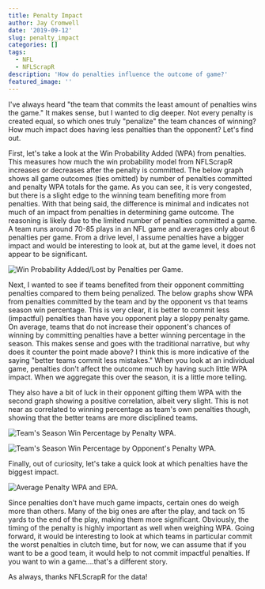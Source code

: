 ```yaml
---
title: Penalty Impact
author: Jay Cromwell
date: '2019-09-12'
slug: penalty_impact
categories: []
tags:
  - NFL
  - NFLScrapR
description: 'How do penalties influence the outcome of game?'
featured_image: ''
---
```


I've always heard "the team that commits the least amount of penalties wins the game." It makes sense, but I wanted to dig deeper. Not every penalty is created equal, so which ones truly "penalize" the team chances of winning? How much impact does having less penalties than the opponent? Let's find out.

First, let's take a look at the Win Probability Added (WPA) from penalties. This measures how much the win probability model from NFLScrapR increases or decreases after the penalty is committed. The below graph shows all game outcomes (ties omitted) by number of penalties committed and penalty WPA totals for the game. As you can see, it is very congested, but there is a slight edge to the winning team benefiting more from penalties. With that being said, the difference is minimal and indicates not much of an impact from penalties in determining game outcome. The reasoning is likely due to the limited number of penalties committed a game. A team runs around 70-85 plays in an NFL game and averages only about 6 penalties per game. From a drive level, I assume penalties have a bigger impact and would be interesting to look at, but at the game level, it does not appear to be significant.



![Win Probability Added/Lost by Penalties per Game.](/images/penalties_win_loss_wpa_num.png)



Next, I wanted to see if teams benefited from their opponent committing penalties compared to them being penalized. The below graphs show WPA from penalties committed by the team and by the opponent vs that teams season win percentage. This is very clear, it is better to commit less (impactful) penalties than have you opponent play a sloppy penalty game. On average, teams that do not increase their opponent's chances of winning by committing penalties have a better winning percentage in the season. This makes sense and goes with the traditional narrative, but why does it counter the point made above? I think this is more indicative of the saying "better teams commit less mistakes."  When you look at an individual game, penalties don't affect the outcome much by having such little WPA impact. When we aggregate this over the season, it is a little more telling. 

They also have a bit of luck in their opponent gifting them WPA with the second graph showing a positive correlation, albeit very slight. This is not near as correlated to winning percentage as team's own penalties though, showing that the better teams are more disciplined teams.

![Team's Season Win Percentage by Penalty WPA.](/images/penalty_win_perc_penalized.png)

![Team's Season Win Percentage by Opponent's Penalty WPA.](/images/penalty_win_perc_non_penalized.png)


Finally, out of curiosity, let's take a quick look at which penalties have the biggest impact. 


![Average Penalty WPA and EPA.](/images/penalty_type_wpa_epa.png)


Since penalties don't have much game impacts, certain ones do weigh more than others. Many of the big ones are after the play, and tack on 15 yards to the end of the play, making them more significant. Obviously, the timing of the penalty is highly important as well when weighing WPA. Going forward, it would be interesting to look at which teams in particular commit the worst penalties in clutch time, but for now, we can assume that if you want to be a good team, it would help to not commit impactful penalties. If you want to win a game....that's a different story.


As always, thanks NFLScrapR for the data!


